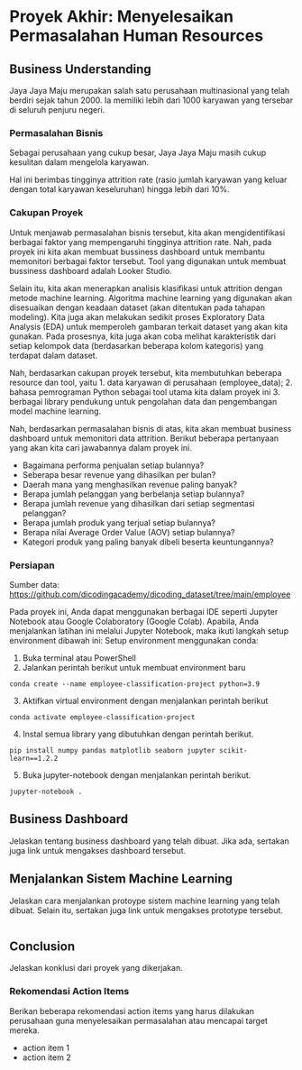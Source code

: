 # Proyek Akhir: Menyelesaikan Permasalahan Human Resources


## Business Understanding
Jaya Jaya Maju merupakan salah satu perusahaan multinasional yang telah berdiri sejak tahun 2000. Ia memiliki lebih dari 1000 karyawan yang tersebar di seluruh penjuru negeri. 

### Permasalahan Bisnis
Sebagai perusahaan yang cukup besar, Jaya Jaya Maju masih cukup kesulitan dalam mengelola karyawan. </p>
Hal ini berimbas tingginya attrition rate (rasio jumlah karyawan yang keluar dengan total karyawan keseluruhan) hingga lebih dari 10%.

### Cakupan Proyek
<p>Untuk menjawab permasalahan bisnis tersebut, kita akan mengidentifikasi berbagai faktor yang mempengaruhi tingginya attrition rate. Nah, pada proyek ini kita akan membuat bussiness dashboard untuk membantu memonitori berbagai faktor tersebut. Tool yang digunakan untuk membuat bussiness dashboard adalah Looker Studio.
</p>
<p>Selain itu, kita akan menerapkan analisis klasifikasi untuk attrition dengan metode machine learning. Algoritma machine learning yang digunakan akan disesuaikan dengan keadaan dataset (akan ditentukan pada tahapan modeling). Kita juga akan melakukan sedikit proses Exploratory Data Analysis (EDA) untuk memperoleh gambaran terkait dataset yang akan kita gunakan. Pada prosesnya, kita juga akan coba melihat karakteristik dari setiap kelompok data (berdasarkan beberapa kolom kategoris) yang terdapat dalam dataset. 
</p>
Nah, berdasarkan cakupan proyek tersebut, kita membutuhkan beberapa resource dan tool, yaitu
1. data karyawan di perusahaan (employee_data); 
2. bahasa pemrograman Python sebagai tool utama kita dalam proyek ini
3. berbagai library pendukung untuk pengolahan data dan pengembangan model machine learning.

Nah, berdasarkan permasalahan bisnis di atas, kita akan membuat business dashboard untuk memonitori data attrition. Berikut beberapa pertanyaan yang akan kita cari jawabannya dalam proyek ini.
- Bagaimana performa penjualan setiap bulannya?
- Seberapa besar revenue yang dihasilkan per bulan?
- Daerah mana yang menghasilkan revenue paling banyak?
- Berapa jumlah pelanggan yang berbelanja setiap bulannya?
- Berapa jumlah revenue yang dihasilkan dari setiap segmentasi pelanggan?
- Berapa jumlah produk yang terjual setiap bulannya?
- Berapa nilai Average Order Value (AOV) setiap bulannya?
- Kategori produk yang paling banyak dibeli beserta keuntungannya?


### Persiapan

Sumber data: https://github.com/dicodingacademy/dicoding_dataset/tree/main/employee

Pada proyek ini, Anda dapat menggunakan berbagai IDE seperti Jupyter Notebook atau Google Colaboratory (Google Colab). Apabila, Anda menjalankan latihan ini melalui Jupyter Notebook, maka ikuti langkah setup environment dibawah ini:
Setup environment menggunakan conda:
1. Buka terminal atau PowerShell
2. Jalankan perintah berikut untuk membuat environment baru
```
conda create --name employee-classification-project python=3.9
```
3. Aktifkan virtual environment dengan menjalankan perintah berikut
```
conda activate employee-classification-project
```
4. Instal semua library yang dibutuhkan dengan perintah berikut.
```
pip install numpy pandas matplotlib seaborn jupyter scikit-learn==1.2.2
```
5. Buka jupyter-notebook dengan menjalankan perintah berikut.
```
jupyter-notebook .
```

## Business Dashboard
Jelaskan tentang business dashboard yang telah dibuat. Jika ada, sertakan juga link untuk mengakses dashboard tersebut.

## Menjalankan Sistem Machine Learning
Jelaskan cara menjalankan protoype sistem machine learning yang telah dibuat. Selain itu, sertakan juga link untuk mengakses prototype tersebut.

```

```

## Conclusion
Jelaskan konklusi dari proyek yang dikerjakan.

### Rekomendasi Action Items
Berikan beberapa rekomendasi action items yang harus dilakukan perusahaan guna menyelesaikan permasalahan atau mencapai target mereka.
- action item 1
- action item 2

